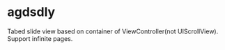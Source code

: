 # agdsdly
Tabed slide view based on container of ViewController(not UIScrollView). Support infinite pages.
